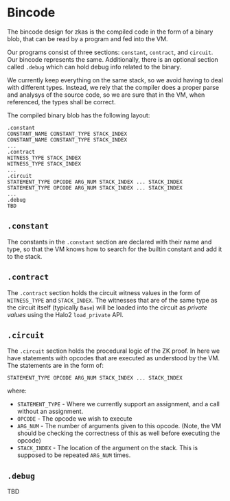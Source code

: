 Bincode
=======

The bincode design for zkas is the compiled code in the form of a
binary blob, that can be read by a program and fed into the VM.

Our programs consist of three sections: `constant`, `contract`, and
`circuit`. Our bincode represents the same. Additionally, there is an
optional section called `.debug` which can hold debug info related to
the binary.

We currently keep everything on the same stack, so we avoid having to
deal with different types. Instead, we rely that the compiler does a
proper parse and analysys of the source code, so we are sure that in
the VM, when referenced, the types shall be correct.

The compiled binary blob has the following layout:

```
.constant
CONSTANT_NAME CONSTANT_TYPE STACK_INDEX
CONSTANT_NAME CONSTANT_TYPE STACK_INDEX
...
.contract
WITNESS_TYPE STACK_INDEX
WITNESS_TYPE STACK_INDEX
...
.circuit
STATEMENT_TYPE OPCODE ARG_NUM STACK_INDEX ... STACK_INDEX
STATEMENT_TYPE OPCODE ARG_NUM STACK_INDEX ... STACK_INDEX
...
.debug
TBD
```

## `.constant`

The constants in the `.constant` section are declared with their name
and type, so that the VM knows how to search for the builtin constant
and add it to the stack.

## `.contract`

The `.contract` section holds the circuit witness values in the form
of `WITNESS_TYPE` and `STACK_INDEX`. The witnesses that are of the same
type as the circuit itself (typically `Base`) will be loaded into the
circuit as _private values_ using the Halo2 `load_private` API.

## `.circuit`

The `.circuit` section holds the procedural logic of the ZK proof.
In here we have statements with opcodes that are executed as
understood by the VM. The statements are in the form of:

```
STATEMENT_TYPE OPCODE ARG_NUM STACK_INDEX ... STACK_INDEX
```

where:

* `STATEMENT_TYPE` - Where we currently support an assignment, and a
  call without an assignment.
* `OPCODE` - The opcode we wish to execute
* `ARG_NUM` - The number of arguments given to this opcode.
  (Note, the VM should be checking the correctness of this as well
  before executing the opcode)
* `STACK_INDEX` - The location of the argument on the stack. This is
  supposed to be repeated `ARG_NUM` times.

## `.debug`

TBD
